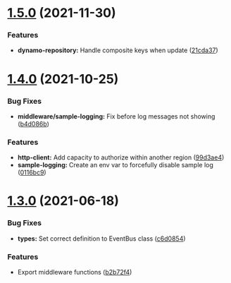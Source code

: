 # [1.5.0](https://github.com/beniesaude/lambda-lib/compare/v1.4.0...v1.5.0) (2021-11-30)


### Features

* **dynamo-repository:** Handle composite keys when update ([21cda37](https://github.com/beniesaude/lambda-lib/commit/21cda3771a7363d76694964491abee190e36748a))

# [1.4.0](https://github.com/beniesaude/lambda-lib/compare/v1.3.0...v1.4.0) (2021-10-25)


### Bug Fixes

* **middleware/sample-logging:**  Fix before log messages not showing ([b4d086b](https://github.com/beniesaude/lambda-lib/commit/b4d086b352a7ce3823f04746db9e9101ea60fcf9))


### Features

* **http-client:** Add capacity to authorize within another region ([99d3ae4](https://github.com/beniesaude/lambda-lib/commit/99d3ae45d50087d870e0ec45c6ebd190b18add7a))
* **sample-logging:** Create an env var to forcefully disable sample log ([0116bc9](https://github.com/beniesaude/lambda-lib/commit/0116bc9fa6acdc157c421920f86d4c9864260076))

# [1.3.0](https://github.com/beniesaude/lambda-lib/compare/v1.2.5...v1.3.0) (2021-06-18)


### Bug Fixes

* **types:** Set correct definition to EventBus class ([c6d0854](https://github.com/beniesaude/lambda-lib/commit/c6d08544e82e52936a221a73cb58da558e59050b))


### Features

* Export middleware functions ([b2b72f4](https://github.com/beniesaude/lambda-lib/commit/b2b72f4d10314528785f4cfa57f85242003eaa53))

